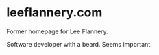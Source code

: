 leeflannery.com
===

Former homepage for Lee Flannery.

Software developer with a beard. Seems important.
